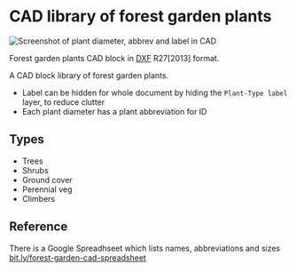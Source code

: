 # CAD library of forest garden plants

![Screenshot of plant diameter, abbrev and label in CAD](https://res.cloudinary.com/growdigital/image/upload/v1603026905/forest-garden-cad.png)

Forest garden plants CAD block in [DXF](https://en.wikipedia.org/wiki/AutoCAD_DXF) R27[2013] format.

A CAD block library of forest garden plants. 

* Label can be hidden for whole document by hiding the `Plant-Type label` layer, to reduce clutter
* Each plant diameter has a plant abbreviation for ID

## Types

* Trees
* Shrubs
* Ground cover
* Perennial veg
* Climbers

## Reference

There is a Google Spreadhseet which lists names, abbreviations and sizes [bit.ly/forest-garden-cad-spreadsheet](http://bit.ly/forest-garden-cad-spreadsheet)
